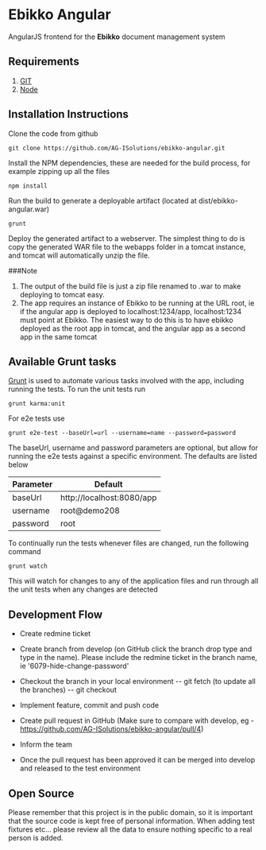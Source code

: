 # Ebikko Angular

AngularJS frontend for the **Ebikko** document management system

## Requirements
1. [GIT](https://git-scm.com)
2. [Node](https://nodejs.org)

## Installation Instructions
Clone the code from github

	git clone https://github.com/AG-ISolutions/ebikko-angular.git
	
Install the NPM dependencies, these are needed for the build process, for example zipping up all the files

	npm install
	
Run the build to generate a deployable artifact (located at dist/ebikko-angular.war)

	grunt
	
Deploy the generated artifact to a webserver. The simplest thing to do is copy the generated WAR file to the webapps folder in a tomcat instance, and tomcat will automatically unzip the file.

###Note

1. The output of the build file is just a zip file renamed to .war to make deploying to tomcat easy.
2. The app requires an instance of Ebikko to be running at the URL root, ie if the angular app is deployed to localhost:1234/app, localhost:1234 must point at Ebikko. The easiest way to do this is to have ebikko deployed as the root app in tomcat, and the angular app as a second app in the same tomcat

## Available Grunt tasks
[Grunt](http://gruntjs.com/) is used to automate various tasks involved with the app, including running the tests. To run the unit tests run

	grunt karma:unit
	
For e2e tests use

	grunt e2e-test --baseUrl=url --username=name --password=password
	
The baseUrl, username and password parameters are optional, but allow for running the e2e tests against a specific environment. The defaults are listed below

| Parameter | Default |
| --------- | ------- |
| baseUrl   | http://localhost:8080/app |
| username  | root@demo208 |
| password  | root |
	
To continually run the tests whenever files are changed, run the following command

	grunt watch
	
This will watch for changes to any of the application files and run through all the unit tests when any changes are detected	
## Development Flow

 - Create redmine ticket
 
 - Create branch from develop (on GitHub click the branch drop type and type in the name). Please include the redmine ticket in the branch name, ie '6079-hide-change-password'
 
 - Checkout the branch in your local environment
 -- git fetch (to update all the branches)
 -- git checkout <branch name>
 
 - Implement feature, commit and push code
 - Create pull request in GitHub (Make sure to compare with develop, eg - https://github.com/AG-ISolutions/ebikko-angular/pull/4)
 - Inform the team

 - Once the pull request has been approved it can be merged into develop and released to the test environment 

## Open Source

Please remember that this project is in the public domain, so it is important that the source code is kept free of personal information. When adding test fixtures etc... please review all the data to ensure nothing specific to a real person is added.